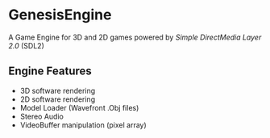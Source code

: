 # GenesisEngine
A Game Engine for 3D and 2D games
powered by *Simple DirectMedia Layer 2.0* (SDL2)
## Engine Features

* 3D software rendering
* 2D software rendering
* Model Loader (Wavefront .Obj files)
* Stereo Audio
* VideoBuffer manipulation (pixel array)